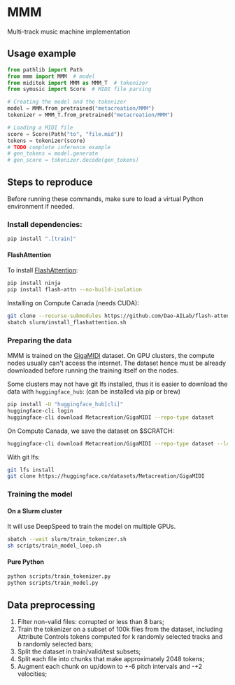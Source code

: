 # MMM
Multi-track music machine implementation

## Usage example

```Python
from pathlib import Path
from mmm import MMM  # model
from miditok import MMM as MMM_T  # tokenizer
from symusic import Score  # MIDI file parsing

# Creating the model and the tokenizer
model = MMM.from_pretrained("metacreation/MMM")
tokenizer = MMM_T.from_pretrained("metacreation/MMM")

# Loading a MIDI file
score = Score(Path("to", "file.mid"))
tokens = tokenizer(score)
# TODO complete inference example
# gen_tokens = model.generate
# gen_score = tokenizer.decode(gen_tokens)
```

## Steps to reproduce

Before running these commands, make sure to load a virtual Python environment if needed.

### Install dependencies:

```bash
pip install ".[train]"
```

#### FlashAttention

To install [FlashAttention](https://github.com/Dao-AILab/flash-attention?tab=readme-ov-file#installation-and-features):

```bash
pip install ninja
pip install flash-attn --no-build-isolation
```

Installing on Compute Canada (needs CUDA):

```bash
git clone --recurse-submodules https://github.com/Dao-AILab/flash-attention
sbatch slurm/install_flashattention.sh
```

### Preparing the data

MMM is trained on the [GigaMIDI](https://huggingface.co/datasets/Metacreation/GigaMIDI) dataset. On GPU clusters, the compute nodes usually can't access the internet. The dataset hence must be already downloaded before running the training itself on the nodes.

Some clusters may not have git lfs installed, thus it is easier to download the data with `huggingface_hub`: (can be installed via pip or brew)

```bash
pip install -U "huggingface_hub[cli]"
huggingface-cli login
huggingface-cli download Metacreation/GigaMIDI --repo-type dataset
```

On Compute Canada, we save the dataset on $SCRATCH:

```bash
huggingface-cli download Metacreation/GigaMIDI --repo-type dataset --local-dir $SCRATCH/data/GigaMIDI
```

With git lfs:

```bash
git lfs install
git clone https://huggingface.co/datasets/Metacreation/GigaMIDI
```

### Training the model

#### On a Slurm cluster

It will use DeepSpeed to train the model on multiple GPUs.

```bash
sbatch --wait slurm/train_tokenizer.sh
sh scripts/train_model_loop.sh
```

#### Pure Python

```bash
python scripts/train_tokenizer.py
python scripts/train_model.py
```

## Data preprocessing

1. Filter non-valid files: corrupted or less than 8 bars;
2. Train the tokenizer on a subset of 100k files from the dataset, including Attribute Controls tokens computed for k randomly selected tracks and b randomly selected bars;
3. Split the dataset in train/valid/test subsets;
4. Split each file into chunks that make approximately 2048 tokens;
5. Augment each chunk on up/down to +-6 pitch intervals and -+2 velocities;
